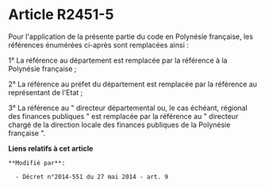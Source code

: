 # Article R2451-5

Pour l'application de la présente partie du code en Polynésie française, les références énumérées ci-après sont remplacées
ainsi :

1° La référence au département est remplacée par la référence à la Polynésie française ;

2° La référence au préfet du département est remplacée par la référence au représentant de l'Etat ;

3° La référence au " directeur départemental ou, le cas échéant, régional des finances publiques "   est remplacée par la
référence au " directeur chargé de la direction locale des finances publiques de la Polynésie française ".

**Liens relatifs à cet article**

	**Modifié par**:

	  - Décret n°2014-551 du 27 mai 2014 - art. 9
